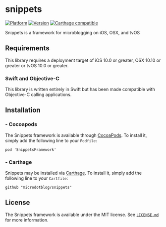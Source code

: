 # snippets
[![Platform](http://cocoapod-badges.herokuapp.com/p/Snippets/badge.png)](http://cocoadocs.org/docsets/Snippets)
[![Version](http://cocoapod-badges.herokuapp.com/v/Snippets/badge.png)](http://cocoadocs.org/docsets/Snippets)
[![Carthage compatible](https://img.shields.io/badge/Carthage-compatible-4BC51D.svg?style=flat)](https://github.com/Carthage/Carthage)

Snippets is a framework for microblogging on iOS, OSX, and tvOS

## Requirements

This library requires a deployment target of iOS 10.0 or greater, OSX 10.10 or greater or tvOS 10.0 or greater.

### Swift and Objective-C
This library is written entirely in Swift but has been made compatible with Objective-C calling applications. 


## Installation

### - Cocoapods

The Snippets framework is available through [CocoaPods](http://cocoapods.org). To install it, simply add the following line to your `Podfile`:

```
pod 'SnippetsFramework'
```

### - Carthage

Snippets may be installed via [Carthage](https://github.com/Carthage/Carthage). To install it, simply add the following line to your `Cartfile`:

```
github "microdotblog/snippets"
```

## License

The Snippets framework is available under the MIT license. See [`LICENSE.md`](https://github.com/microdotblog/snippets/blob/develop/LICENSE.md) for more information.

